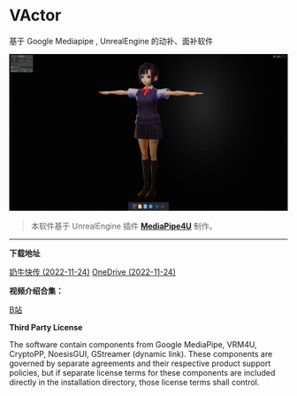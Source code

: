 # VActor 

基于 Google Mediapipe , UnrealEngine 的动补、面补软件   


![screen](./images/screen_snapshot.jpg "screen")

> 本软件基于 UnrealEngine 插件 **[MediaPipe4U](https://github.com/endink/Mediapipe4u-plugin)** 制作。
---

**下载地址**

[奶牛快传 (2022-11-24)](https://cowtransfer.com/s/28df9197ee8c45)
[OneDrive (2022-11-24)](https://1drv.ms/u/s!AkmROUeQfSBjzWIZ_xOonuTh3gY3?e=CjUkDg)

**视频介绍合集：**

[B站](https://space.bilibili.com/481665211/channel/collectiondetail?sid=810148)


**Third Party License**

The software contain components from Google MediaPipe, VRM4U, CryptoPP, NoesisGUI, GStreamer (dynamic link). These components are governed by separate agreements and their respective product support policies, but if separate license terms for these components are included directly in the installation directory, those license terms shall control.